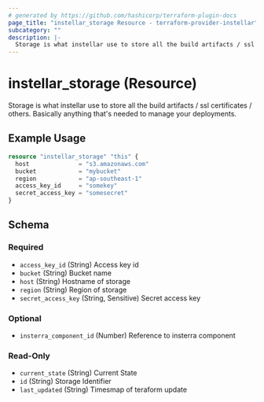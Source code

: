 ```yaml
---
# generated by https://github.com/hashicorp/terraform-plugin-docs
page_title: "instellar_storage Resource - terraform-provider-instellar"
subcategory: ""
description: |-
  Storage is what instellar use to store all the build artifacts / ssl certificates / others. Basically anything that's needed to manage your deployments.
---
```


# instellar_storage (Resource)

Storage is what instellar use to store all the build artifacts / ssl certificates / others. Basically anything that's needed to manage your deployments.

## Example Usage

```terraform
resource "instellar_storage" "this" {
  host              = "s3.amazonaws.com"
  bucket            = "mybucket"
  region            = "ap-southeast-1"
  access_key_id     = "somekey"
  secret_access_key = "somesecret"
}
```

<!-- schema generated by tfplugindocs -->
## Schema

### Required

- `access_key_id` (String) Access key id
- `bucket` (String) Bucket name
- `host` (String) Hostname of storage
- `region` (String) Region of storage
- `secret_access_key` (String, Sensitive) Secret access key

### Optional

- `insterra_component_id` (Number) Reference to insterra component

### Read-Only

- `current_state` (String) Current State
- `id` (String) Storage Identifier
- `last_updated` (String) Timesmap of teraform update
